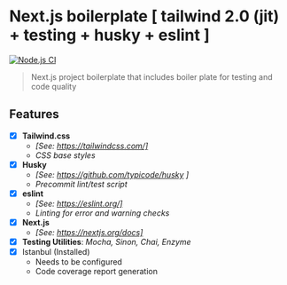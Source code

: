 # Next.js boilerplate [ tailwind 2.0 (jit) + testing + husky + eslint ] 
[![Node.js CI](https://github.com/daylennguyen/nextjs/actions/workflows/node.js.yml/badge.svg)](https://github.com/daylennguyen/nextjs/actions/workflows/node.js.yml)
> Next.js project boilerplate that includes boiler plate for testing and code quality

## Features
- [x] **Tailwind.css** 
    - _[See: https://tailwindcss.com/]_
    - _CSS base styles_
- [x] **Husky** 
    - _[See: https://github.com/typicode/husky ]_
    - _Precommit lint/test script_
- [x] **eslint** 
    - _[See: https://eslint.org/]_
    - _Linting for error and warning checks_
- [x] **Next.js** 
    - _[See: https://nextjs.org/docs]_
- [x] **Testing Utilities**: _Mocha, Sinon, Chai, Enzyme_
- [x] Istanbul (Installed)
  - Needs to be configured
  - Code coverage report generation
